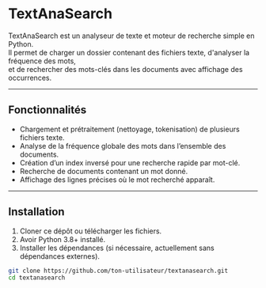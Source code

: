 # TextAnaSearch

TextAnaSearch est un analyseur de texte et moteur de recherche simple en Python.  
Il permet de charger un dossier contenant des fichiers texte, d'analyser la fréquence des mots,  
et de rechercher des mots-clés dans les documents avec affichage des occurrences.

---

## Fonctionnalités

- Chargement et prétraitement (nettoyage, tokenisation) de plusieurs fichiers texte.
- Analyse de la fréquence globale des mots dans l’ensemble des documents.
- Création d’un index inversé pour une recherche rapide par mot-clé.
- Recherche de documents contenant un mot donné.
- Affichage des lignes précises où le mot recherché apparaît.

---

## Installation

1. Cloner ce dépôt ou télécharger les fichiers.
2. Avoir Python 3.8+ installé.
3. Installer les dépendances (si nécessaire, actuellement sans dépendances externes).

```bash
git clone https://github.com/ton-utilisateur/textanasearch.git
cd textanasearch
